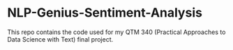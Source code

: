 # NLP-Genius-Sentiment-Analysis
This repo contains the code used for my QTM 340 (Practical Approaches to Data Science with Text) final project. 
